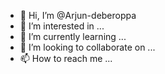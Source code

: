 - 👋 Hi, I’m @Arjun-deberoppa
- 👀 I’m interested in ...
- 🌱 I’m currently learning ...
- 💞️ I’m looking to collaborate on ...
- 📫 How to reach me ...

<!---
Arjun-deberoppa/Arjun-deberoppa is a ✨ special ✨ repository because its `README.md` (this file) appears on your GitHub profile.
You can click the Preview link to take a look at your changes.
--->
